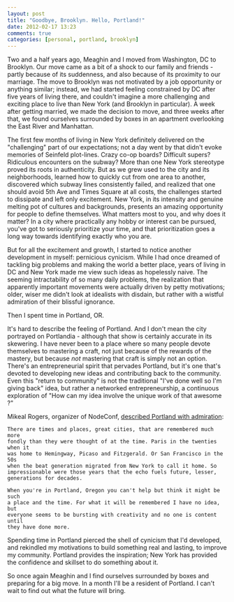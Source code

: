 ```yaml
---
layout: post
title: "Goodbye, Brooklyn. Hello, Portland!"
date: 2012-02-17 13:23
comments: true
categories: [personal, portland, brooklyn]
---
```

Two and a half years ago, Meaghin and I moved from Washington, DC to Brooklyn.
Our move came as a bit of a shock to our family and friends - partly because of
its suddenness, and also because of its proximity to our marriage. The move to
Brooklyn was not motivated by a job opportunity or anything similar; instead,
we had started feeling constrained by DC after five years of living there, and
couldn't imagine a more challenging and exciting place to live than New York
(and Brooklyn in particular). A week after getting married, we made the
decision to move, and three weeks after that, we found ourselves surrounded by
boxes in an apartment overlooking the East River and Manhattan.

The first few months of living in New York definitely delivered on the
"challenging" part of our expectations; not a day went by that didn't evoke
memories of Seinfeld plot-lines. Crazy co-op boards? Difficult supers?
Ridiculous encounters on the subway? More than one New York stereotype proved
its roots in authenticity. But as we grew used to the city and its
neighborhoods, learned how to quickly cut from one area to another, discovered
which subway lines consistently failed, and realized that one should avoid 5th
Ave and Times Square at all costs, the challenges started to dissipate and left
only excitement. New York, in its intensity and genuine melting pot of cultures
and backgrounds, presents an amazing opportunity for people to define
themselves. What matters most to you, and why does it matter? In a city where
practically any hobby or interest can be pursued, you've got to seriously
prioritize your time, and that prioritization goes a long way towards
identifying exactly who you are.

But for all the excitement and growth, I started to notice another development
in myself: pernicious cynicism. While I had once dreamed of tackling big
problems and making the world a better place, years of living in DC and New
York made me view such ideas as hopelessly naive. The seeming intractability of
so many daily problems, the realization that apparently important movements
were actually driven by petty motivations; older, wiser me didn't look at
idealists with disdain, but rather with a wistful admiration of their blissful
ignorance. 

Then I spent time in Portland, OR.

It's hard to describe the feeling of Portland. And I don't mean the city
portrayed on Portlandia - although that show is certainly accurate in its
skewering. I have never been to a place where so many people devote themselves
to mastering a craft, not just because of the rewards of the mastery, but
because *not* mastering that craft is simply not an option. There's an
entrepreneurial spirit that pervades Portland, but it's one that's devoted to
developing new ideas and contributing back to the community. Even this "return
to community" is not the traditional "I've done well so I'm giving back" idea,
but rather a networked entrepreneurship, a continuous exploration of "How can
my idea involve the unique work of that awesome <whatever>?" 

Mikeal Rogers, organizer of NodeConf, [described Portland with
admiration](http://www.mikealrogers.com/posts/what-is-the-maximum-number-of-courses.html):

    There are times and places, great cities, that are remembered much more
    fondly than they were thought of at the time. Paris in the twenties when it
    was home to Hemingway, Picaso and Fitzgerald. Or San Francisco in the 50s
    when the beat generation migrated from New York to call it home. So
    impressionable were those years that the echo fuels future, lesser,
    generations for decades.
		
    When you're in Portland, Oregon you can't help but think it might be such
    a place and the time. For what it will be remembered I have no idea, but
    everyone seems to be bursting with creativity and no one is content until
    they have done more.

Spending time in Portland pierced the shell of cynicism that I'd developed, and
rekindled my motivations to build something real and lasting, to improve my
community. Portland provides the inspiration; New York has provided the
confidence and skillset to do something about it.

So once again Meaghin and I find ourselves surrounded by boxes and preparing
for a big move. In a month I'll be a resident of Portland. I can't wait to find
out what the future will bring.


